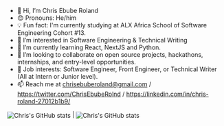 - 👋 Hi, I’m Chris Ebube Roland
- 😊 Pronouns: He/him
- 💡 Fun fact: I'm currently studying at ALX Africa School of Software Engineering Cohort #13.
- 👀 I’m interested in Software Engineering & Technical Writing
- 🌱 I’m currently learning React, NextJS and Python.
- 💞️ I’m looking to collaborate on open source projects, hackathons, internships, and entry-level opportunities.
- 💼 Job interests: Software Engineer, Front Engineer, or Technical Writer (All at Intern or Junior level).
- 📫 Reach me at chrisebuberoland@gmail.com / https://twitter.com/ChrisEbubeRolnd / https://linkedin.com/in/chris-roland-27012b1b9/


<img align="center" src="https://github-readme-stats.vercel.app/api?username=ChrisRoland&show_icons=true&include_all_commits=true&hide_border=true" alt="Chris's GitHub stats" /> | <img align="center" src="https://github-readme-stats.vercel.app/api/top-langs/?username=ChrisRoland&langs_count=8&layout=compact&hide_border=true" alt="Chris's GitHub stats" />

<!---
ChrisRoland/ChrisRoland is a ✨ special ✨ repository because its `README.md` (this file) appears on your GitHub profile.
You can click the Preview link to take a look at your changes.
--->
